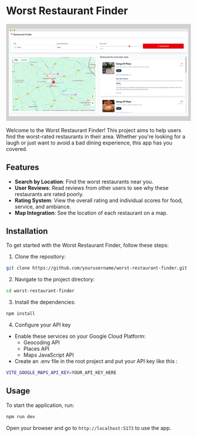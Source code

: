 # Worst Restaurant Finder

![Preview](https://raw.githubusercontent.com/Eliott133/worst-restaurant-finder/refs/heads/main/src/screen/screely-1737933596434.png)

Welcome to the Worst Restaurant Finder! This project aims to help users find the worst-rated restaurants in their area. Whether you're looking for a laugh or just want to avoid a bad dining experience, this app has you covered.

## Features

- **Search by Location**: Find the worst restaurants near you.
- **User Reviews**: Read reviews from other users to see why these restaurants are rated poorly.
- **Rating System**: View the overall rating and individual scores for food, service, and ambiance.
- **Map Integration**: See the location of each restaurant on a map.

## Installation

To get started with the Worst Restaurant Finder, follow these steps:

1. Clone the repository:
  ```bash
  git clone https://github.com/yourusername/worst-restaurant-finder.git
  ```
2. Navigate to the project directory:
  ```bash
  cd worst-restaurant-finder
  ```
3. Install the dependencies:
  ```bash
  npm install
  ```
4. Configure your API key 
  - Enable these services on your Google Cloud Platform:
    - Geocoding API
    - Places API
    - Maps JavaScript API  
  - Create an .env file in the root project and put your API key like this :
  ```bash
  VITE_GOOGLE_MAPS_API_KEY=YOUR_API_KEY_HERE
  ```

## Usage

To start the application, run:
```bash
npm run dev
```

Open your browser and go to `http://localhost:5173` to use the app.
